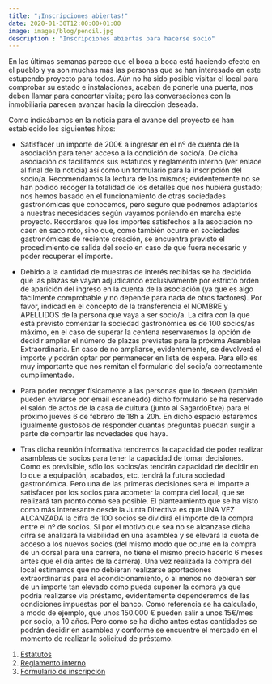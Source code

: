 ```yaml
---
title: "¡Inscripciones abiertas!"
date: 2020-01-30T12:00:00+01:00
image: images/blog/pencil.jpg
description : "Inscripciones abiertas para hacerse socio"
---
```


En las últimas semanas parece que el boca a boca está haciendo efecto en el pueblo y ya son muchas más las personas que se han interesado en este estupendo proyecto para todos. Aún no ha sido posible visitar el local para comprobar su estado e instalaciones, acaban de ponerle una puerta, nos deben llamar para concertar visita; pero las conversaciones con la inmobiliaria parecen avanzar hacia la dirección deseada.

Como indicábamos en la noticia para el avance del proyecto se han establecido los siguientes hitos:

- Satisfacer un importe de 200€ a ingresar en el nº de cuenta de la asociación para tener acceso a la condición de socio/a. De dicha asociación os facilitamos sus estatutos y reglamento interno (ver enlace al final de la noticia) así como un formulario para la inscripción del socio/a. Recomendamos la lectura de los mismos; evidentemente no se han podido recoger la totalidad de los detalles que nos hubiera gustado; nos hemos basado en el funcionamiento de otras sociedades gastronómicas que conocemos, pero seguro que podremos adaptarlos a nuestras necesidades según vayamos poniendo en marcha este proyecto. Recordaros que los importes satisfechos a la asociación no caen en saco roto, sino que, como también ocurre en sociedades gastronómicas de reciente creación, se encuentra previsto el procedimiento de salida del socio en caso de que fuera necesario y poder recuperar el importe.

- Debido a la cantidad de muestras de interés recibidas se ha decidido que las plazas se vayan adjudicando exclusivamente por estricto orden de aparición del ingreso en la cuenta de la asociación (ya que es algo fácilmente comprobable y no depende para nada de otros factores). Por favor, indicad en el concepto de la transferencia el NOMBRE y APELLIDOS de la persona que vaya a ser socio/a. La cifra con la que está previsto comenzar la sociedad gastronómica es de 100 socios/as máximo, en el caso de superar la centena reservaremos la opción de decidir ampliar el número de plazas previstas para la próxima Asamblea Extraordinaria. En caso de no ampliarse, evidentemente, se devolverá el importe y podrán optar por permanecer en lista de espera. Para ello es muy importante que nos remitan el formulario del socio/a correctamente cumplimentado.

- Para poder recoger físicamente a las personas que lo deseen (también pueden enviarse por email escaneado) dicho formulario se ha reservado el salón de actos de la casa de cultura (junto al SagardoEtxe) para el próximo jueves 6 de febrero de 18h a 20h. En dicho espacio estaremos igualmente gustosos de responder cuantas preguntas puedan surgir a parte de compartir las novedades que haya.

- Tras dicha reunión informativa tendremos la capacidad de poder realizar asambleas de socios para tener la capacidad de tomar decisiones. Como es previsible, sólo los socios/as tendrán capacidad de decidir en lo que a equipación, acabados, etc. tendrá la futura sociedad gastronómica. Pero una de las primeras decisiones será el importe a satisfacer por los socios para acometer la compra del local, que se realizará tan pronto como sea posible. El planteamiento que se ha visto como más interesante desde la Junta Directiva es que UNA VEZ ALCANZADA la cifra de 100 socios se dividirá el importe de la compra entre el nº de socios. Si por el motivo que sea no se alcanzase dicha cifra se analizará la viabilidad en una asamblea y se elevará la cuota de acceso a los nuevos socios (del mismo modo que ocurre en la compra de un dorsal para una carrera, no tiene el mismo precio hacerlo 6 meses antes que el día antes de la carrera). Una vez realizada la compra del local estimamos que no debieran realizarse aportaciones extraordinarias para el acondicionamiento, o al menos no debieran ser de un importe tan elevado como pueda suponer la compra ya que podría realizarse vía préstamo, evidentemente dependeremos de las condiciones impuestas por el banco. Como referencia se ha calculado, a modo de ejemplo, que unos 150.000 € pueden salir a unos 15€/mes por socio, a 10 años. Pero como se ha dicho antes estas cantidades se podrán decidir en asamblea y conforme se encuentre el mercado en el momento de realizar la solicitud de préstamo.


1. [Estatutos](http://bit.ly/UB-Estatutos)
2. [Reglamento interno](http://bit.ly/UB-Reglamento-Interno)
3. [Formulario de inscripción](http://bit.ly/UB-Formulario-Alta)